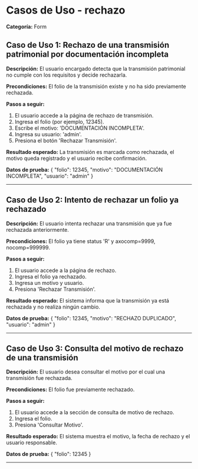 # Casos de Uso - rechazo

**Categoría:** Form

## Caso de Uso 1: Rechazo de una transmisión patrimonial por documentación incompleta

**Descripción:** El usuario encargado detecta que la transmisión patrimonial no cumple con los requisitos y decide rechazarla.

**Precondiciones:**
El folio de la transmisión existe y no ha sido previamente rechazada.

**Pasos a seguir:**
1. El usuario accede a la página de rechazo de transmisión.
2. Ingresa el folio (por ejemplo, 12345).
3. Escribe el motivo: 'DOCUMENTACIÓN INCOMPLETA'.
4. Ingresa su usuario: 'admin'.
5. Presiona el botón 'Rechazar Transmisión'.

**Resultado esperado:**
La transmisión es marcada como rechazada, el motivo queda registrado y el usuario recibe confirmación.

**Datos de prueba:**
{ "folio": 12345, "motivo": "DOCUMENTACIÓN INCOMPLETA", "usuario": "admin" }

---

## Caso de Uso 2: Intento de rechazar un folio ya rechazado

**Descripción:** El usuario intenta rechazar una transmisión que ya fue rechazada anteriormente.

**Precondiciones:**
El folio ya tiene status 'R' y axocomp=9999, nocomp=999999.

**Pasos a seguir:**
1. El usuario accede a la página de rechazo.
2. Ingresa el folio ya rechazado.
3. Ingresa un motivo y usuario.
4. Presiona 'Rechazar Transmisión'.

**Resultado esperado:**
El sistema informa que la transmisión ya está rechazada y no realiza ningún cambio.

**Datos de prueba:**
{ "folio": 12345, "motivo": "RECHAZO DUPLICADO", "usuario": "admin" }

---

## Caso de Uso 3: Consulta del motivo de rechazo de una transmisión

**Descripción:** El usuario desea consultar el motivo por el cual una transmisión fue rechazada.

**Precondiciones:**
El folio fue previamente rechazado.

**Pasos a seguir:**
1. El usuario accede a la sección de consulta de motivo de rechazo.
2. Ingresa el folio.
3. Presiona 'Consultar Motivo'.

**Resultado esperado:**
El sistema muestra el motivo, la fecha de rechazo y el usuario responsable.

**Datos de prueba:**
{ "folio": 12345 }

---

